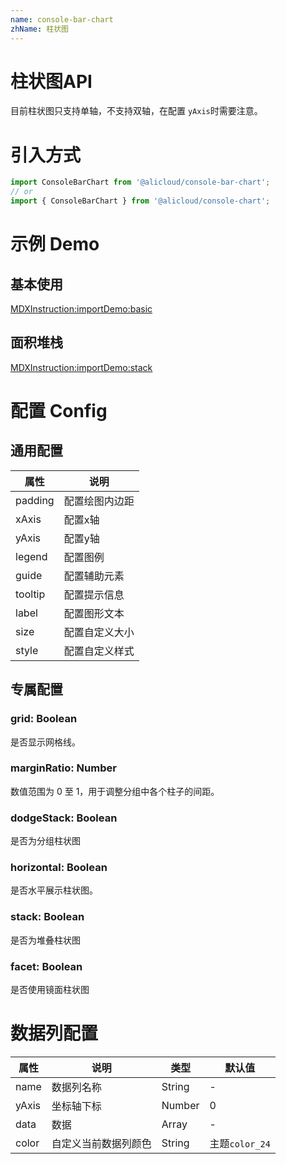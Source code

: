 ```yaml
---
name: console-bar-chart
zhName: 柱状图
---
```


# 柱状图API

目前柱状图只支持单轴，不支持双轴，在配置 `yAxis`时需要注意。

# 引入方式

```javascript
import ConsoleBarChart from '@alicloud/console-bar-chart';
// or
import { ConsoleBarChart } from '@alicloud/console-chart';
```

# 示例 Demo

## 基本使用

[MDXInstruction:importDemo:basic](./demo/basic.tsx)

## 面积堆栈

[MDXInstruction:importDemo:stack](./demo/stack.tsx)

# 配置 Config

## 通用配置
| 属性 | 说明 |
| --- | --- |
| padding | 配置绘图内边距 |
| xAxis | 配置x轴 |
| yAxis | 配置y轴 |
| legend | 配置图例 |
| guide | 配置辅助元素 |
| tooltip | 配置提示信息 |
| label | 配置图形文本 |
| size | 配置自定义大小 |
| style | 配置自定义样式 |

## 专属配置

### grid: Boolean
是否显示网格线。

### marginRatio: Number
数值范围为 0 至 1，用于调整分组中各个柱子的间距。

### dodgeStack: Boolean
是否为分组柱状图

### horizontal: Boolean
是否水平展示柱状图。

### stack: Boolean
是否为堆叠柱状图

### facet: Boolean
是否使用镜面柱状图

# 数据列配置
| 属性 | 说明 | 类型 | 默认值 |
| --- | --- | --- | --- |
| name | 数据列名称 | String | - |
| yAxis | 坐标轴下标 | Number | 0 |
| data | 数据 | Array | - |
| color | 自定义当前数据列颜色 | String | 主题`color_24` |



